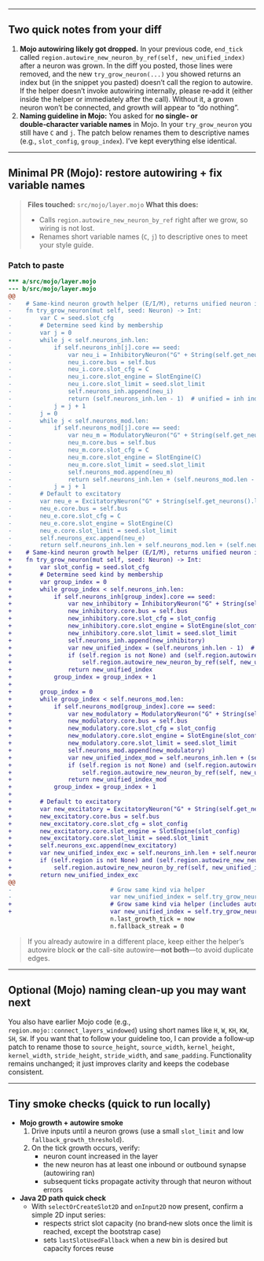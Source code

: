 ------

## Two quick notes from your diff

1. **Mojo autowiring likely got dropped.**
    In your previous code, `end_tick` called `region.autowire_new_neuron_by_ref(self, new_unified_index)` after a neuron was grown. In the diff you posted, those lines were removed, and the new `try_grow_neuron(...)` you showed returns an index but (in the snippet you pasted) doesn’t call the region to autowire. If the helper doesn’t invoke autowiring internally, please re‑add it (either inside the helper or immediately after the call). Without it, a grown neuron won’t be connected, and growth will appear to “do nothing”.
2. **Naming guideline in Mojo:**
    You asked for **no single‑ or double‑character variable names** in Mojo. In your `try_grow_neuron` you still have `C` and `j`. The patch below renames them to descriptive names (e.g., `slot_config`, `group_index`). I’ve kept everything else identical.

------

## Minimal PR (Mojo): restore autowiring + fix variable names

> **Files touched:** `src/mojo/layer.mojo`
>  **What this does:**
>
> - Calls `region.autowire_new_neuron_by_ref` right after we grow, so wiring is not lost.
> - Renames short variable names (`C`, `j`) to descriptive ones to meet your style guide.

### Patch to paste

```diff
*** a/src/mojo/layer.mojo
--- b/src/mojo/layer.mojo
@@
-    # Same-kind neuron growth helper (E/I/M), returns unified neuron index
-    fn try_grow_neuron(mut self, seed: Neuron) -> Int:
-        var C = seed.slot_cfg
-        # Determine seed kind by membership
-        var j = 0
-        while j < self.neurons_inh.len:
-            if self.neurons_inh[j].core == seed:
-                var neu_i = InhibitoryNeuron("G" + String(self.get_neurons().len))
-                neu_i.core.bus = self.bus
-                neu_i.core.slot_cfg = C
-                neu_i.core.slot_engine = SlotEngine(C)
-                neu_i.core.slot_limit = seed.slot_limit
-                self.neurons_inh.append(neu_i)
-                return (self.neurons_inh.len - 1)  # unified = inh index
-            j = j + 1
-        j = 0
-        while j < self.neurons_mod.len:
-            if self.neurons_mod[j].core == seed:
-                var neu_m = ModulatoryNeuron("G" + String(self.get_neurons().len))
-                neu_m.core.bus = self.bus
-                neu_m.core.slot_cfg = C
-                neu_m.core.slot_engine = SlotEngine(C)
-                neu_m.core.slot_limit = seed.slot_limit
-                self.neurons_mod.append(neu_m)
-                return self.neurons_inh.len + (self.neurons_mod.len - 1)
-            j = j + 1
-        # Default to excitatory
-        var neu_e = ExcitatoryNeuron("G" + String(self.get_neurons().len))
-        neu_e.core.bus = self.bus
-        neu_e.core.slot_cfg = C
-        neu_e.core.slot_engine = SlotEngine(C)
-        neu_e.core.slot_limit = seed.slot_limit
-        self.neurons_exc.append(neu_e)
-        return self.neurons_inh.len + self.neurons_mod.len + (self.neurons_exc.len - 1)
+    # Same-kind neuron growth helper (E/I/M), returns unified neuron index and autowires it
+    fn try_grow_neuron(mut self, seed: Neuron) -> Int:
+        var slot_config = seed.slot_cfg
+        # Determine seed kind by membership
+        var group_index = 0
+        while group_index < self.neurons_inh.len:
+            if self.neurons_inh[group_index].core == seed:
+                var new_inhibitory = InhibitoryNeuron("G" + String(self.get_neurons().len))
+                new_inhibitory.core.bus = self.bus
+                new_inhibitory.core.slot_cfg = slot_config
+                new_inhibitory.core.slot_engine = SlotEngine(slot_config)
+                new_inhibitory.core.slot_limit = seed.slot_limit
+                self.neurons_inh.append(new_inhibitory)
+                var new_unified_index = (self.neurons_inh.len - 1)  # unified = inhibitory index
+                if (self.region is not None) and (self.region.autowire_new_neuron_by_ref is not None):
+                    self.region.autowire_new_neuron_by_ref(self, new_unified_index)
+                return new_unified_index
+            group_index = group_index + 1
+
+        group_index = 0
+        while group_index < self.neurons_mod.len:
+            if self.neurons_mod[group_index].core == seed:
+                var new_modulatory = ModulatoryNeuron("G" + String(self.get_neurons().len))
+                new_modulatory.core.bus = self.bus
+                new_modulatory.core.slot_cfg = slot_config
+                new_modulatory.core.slot_engine = SlotEngine(slot_config)
+                new_modulatory.core.slot_limit = seed.slot_limit
+                self.neurons_mod.append(new_modulatory)
+                var new_unified_index_mod = self.neurons_inh.len + (self.neurons_mod.len - 1)
+                if (self.region is not None) and (self.region.autowire_new_neuron_by_ref is not None):
+                    self.region.autowire_new_neuron_by_ref(self, new_unified_index_mod)
+                return new_unified_index_mod
+            group_index = group_index + 1
+
+        # Default to excitatory
+        var new_excitatory = ExcitatoryNeuron("G" + String(self.get_neurons().len))
+        new_excitatory.core.bus = self.bus
+        new_excitatory.core.slot_cfg = slot_config
+        new_excitatory.core.slot_engine = SlotEngine(slot_config)
+        new_excitatory.core.slot_limit = seed.slot_limit
+        self.neurons_exc.append(new_excitatory)
+        var new_unified_index_exc = self.neurons_inh.len + self.neurons_mod.len + (self.neurons_exc.len - 1)
+        if (self.region is not None) and (self.region.autowire_new_neuron_by_ref is not None):
+            self.region.autowire_new_neuron_by_ref(self, new_unified_index_exc)
+        return new_unified_index_exc
@@
-                            # Grow same kind via helper
-                            var new_unified_index = self.try_grow_neuron(n)
+                            # Grow same kind via helper (includes autowiring)
+                            var new_unified_index = self.try_grow_neuron(n)
                             n.last_growth_tick = now
                             n.fallback_streak = 0
```

> If you already autowire in a different place, keep either the helper’s autowire block **or** the call-site autowire—**not both**—to avoid duplicate edges.

------

## Optional (Mojo) naming clean‑up you may want next

You also have earlier Mojo code (e.g., `region.mojo::connect_layers_windowed`) using short names like `H`, `W`, `KH`, `KW`, `SH`, `SW`. If you want that to follow your guideline too, I can provide a follow‑up patch to rename those to `source_height`, `source_width`, `kernel_height`, `kernel_width`, `stride_height`, `stride_width`, and `same_padding`. Functionality remains unchanged; it just improves clarity and keeps the codebase consistent.

------

## Tiny smoke checks (quick to run locally)

- **Mojo growth + autowire smoke**
  1. Drive inputs until a neuron grows (use a small `slot_limit` and low `fallback_growth_threshold`).
  2. On the tick growth occurs, verify:
     - neuron count increased in the layer
     - the new neuron has at least one inbound or outbound synapse (autowiring ran)
     - subsequent ticks propagate activity through that neuron without errors
- **Java 2D path quick check**
  - With `selectOrCreateSlot2D` and `onInput2D` now present, confirm a simple 2D input series:
    - respects strict slot capacity (no brand‑new slots once the limit is reached, except the bootstrap case)
    - sets `lastSlotUsedFallback` when a new bin is desired but capacity forces reuse



